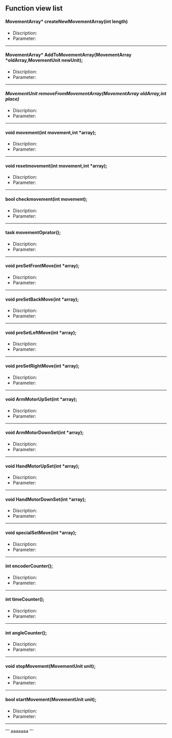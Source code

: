 ## Function view list

#### MovementArray* createNewMovementArray(int length)
- Discription:
- Parameter:
***
#### MovementArray* AddToMovementArray(MovementArray *oldArray,MovementUnit newUnit);
- Discription:
- Parameter:
***
#### **MovementUnit* removeFromMovementArray(MovementArray *oldArray,int place)**
- Discription:
- Parameter:
***
#### void movement(int movement,int *array);
- Discription:
- Parameter:
***
#### void resetmovement(int movement,int *array);
- Discription:
- Parameter:
***
#### bool checkmovement(int movement);
- Discription:
- Parameter:
***
#### task movementOprator();
- Discription:
- Parameter:
***
#### void preSetFrontMove(int *array);
- Discription:
- Parameter:
***
#### void preSetBackMove(int *array);
- Discription:
- Parameter:
***
#### void preSetLeftMove(int *array);
- Discription:
- Parameter:
***
#### void preSetRightMove(int *array);
- Discription:
- Parameter:
***
#### void ArmMotorUpSet(int *array);
- Discription:
- Parameter:
***
#### void ArmMotorDownSet(int *array);
- Discription:
- Parameter:
***
#### void HandMotorUpSet(int *array);
- Discription:
- Parameter:
***
#### void HandMotorDownSet(int *array);
- Discription:
- Parameter:
***
#### void specialSetMove(int *array);
- Discription:
- Parameter:
***
#### int encoderCounter();
- Discription:
- Parameter:
***
#### int timeCounter();
- Discription:
- Parameter:
***
#### int angleCounter();
- Discription:
- Parameter:
***
#### void stopMovement(MovementUnit unit);
- Discription:
- Parameter:
***
#### bool startMovement(MovementUnit unit);
- Discription:
- Parameter:
***
'''
aaaaaaa
'''






















